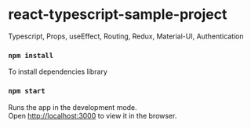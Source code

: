 # react-typescript-sample-project
Typescript, Props, useEffect, Routing, Redux, Material-UI, Authentication 

### `npm install`

To install dependencies library<br>

### `npm start`

Runs the app in the development mode.<br>
Open [http://localhost:3000](http://localhost:3000) to view it in the browser.
